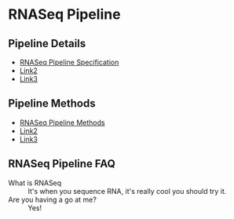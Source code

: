 # RNASeq Pipeline

## Pipeline Details

* [RNASeq Pipeline Specification](#)
* [Link2](#)
* [Link3](#)

## Pipeline Methods

* [RNASeq Pipeline Methods](#)
* [Link2](#)
* [Link3](#)

## RNASeq Pipeline FAQ

<dl>
  <dt>What is RNASeq</dt>
  <dd>
    It's when you sequence RNA, it's really cool you should try it.
  </dd>
  <dt>Are you having a go at me?</dt>
  <dd>
    Yes!
  </dd>
</dl>
